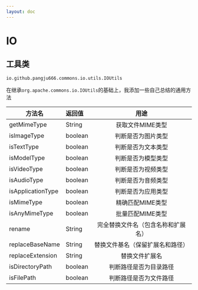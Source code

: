 ```yaml
---
layout: doc
---
```


# IO

## 工具类
`io.github.pangju666.commons.io.utils.IOUtils`

在继承`org.apache.commons.io.IOUtils`的基础上，我添加一些自己总结的通用方法

| 方法名               | 返回值     |        用途         |
|-------------------|:--------|:-----------------:|
| getMimeType       | String  |    获取文件MIME类型     |
| isImageType       | boolean |     判断是否为图片类型     |
| isTextType        | boolean |     判断是否为文本类型     |
| isModelType       | boolean |     判断是否为模型类型     |
| isVideoType       | boolean |     判断是否为视频类型     |
| isAudioType       | boolean |     判断是否为音频类型     |
| isApplicationType | boolean |     判断是否为应用类型     |
| isMimeType        | boolean |    精确匹配MIME类型     |
| isAnyMimeType     | boolean |    批量匹配MIME类型     |
| rename            | String  | 完全替换文件名（包含名称和扩展名） |
| replaceBaseName   | String  | 替换文件基名（保留扩展名和路径）  |
| replaceExtension  | String  |      替换文件扩展名      |
| isDirectoryPath   | boolean |    判断路径是否为目录路径    |
| isFilePath        | boolean |    判断路径是否为文件路径    |
